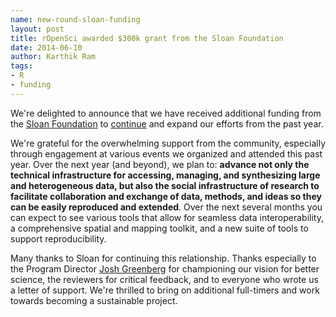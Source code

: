 ```yaml
---
name: new-round-sloan-funding
layout: post
title: rOpenSci awarded $300k grant from the Sloan Foundation
date: 2014-06-10
author: Karthik Ram
tags:
- R
- funding
---
```


We're delighted to announce that we have received additional funding from the [Sloan Foundation](http://www.sloan.org/) to [continue](http://ropensci.org/blog/2013/06/12/sloan/) and expand our efforts from the past year. 

We're grateful for the overwhelming support from the community, especially through engagement at various events we organized and attended this past year. Over the next year (and beyond), we plan to: __advance not only the technical infrastructure for accessing, managing, and synthesizing large and heterogeneous data, but also the social infrastructure of research to facilitate collaboration and exchange of data, methods, and ideas so they can be easily reproduced and extended__. Over the next several months you can expect to see various tools that allow for seamless data interoperability, a comprehensive spatial and mapping toolkit, and a new suite of tools to support reproducibility. 

Many thanks to Sloan for continuing this relationship. Thanks especially to the Program Director [Josh Greenberg](https://twitter.com/epistemographer) for championing our vision for better science, the reviewers for critical feedback, and to everyone who wrote us a letter of support. We're thrilled to bring on additional full-timers and work towards becoming a sustainable project. 

